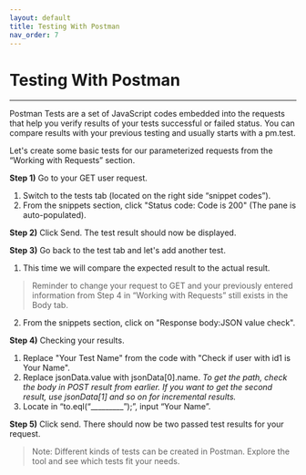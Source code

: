 ```yaml
---
layout: default
title: Testing With Postman
nav_order: 7
---
```


# Testing With Postman
---

Postman Tests are a set of JavaScript codes embedded into the requests that help you verify results of your tests successful or failed status. You can compare results with your previous testing and usually starts with a pm.test. 

Let's create some basic tests for our parameterized requests from the “Working with Requests” section.

**Step 1)** Go to your GET user request.
1. Switch to the tests tab (located on the right side “snippet codes”).
2. From the snippets section, click "Status code: Code is 200" (The pane is auto-populated).

**Step 2)** Click Send. The test result should now be displayed.

**Step 3)** Go back to the test tab and let's add another test. 
1. This time we will compare the expected result to the actual result. 

> Reminder to change your request to GET and your previously entered information from Step 4 in “Working with Requests” still exists in the Body tab.

2. From the snippets section, click on "Response body:JSON value check".

**Step 4)** Checking your results.
1. Replace "Your Test Name" from the code with "Check if user with id1 is Your Name".
2. Replace jsonData.value with jsonData[0].name. 
*To get the path, check the body in POST result from earlier. If you want to get the second result, use jsonData[1] and so on for incremental results.*
3. Locate in “to.eql(“_________”);”, input “Your Name”.

**Step 5)** Click send. There should now be two passed test results for your request.

> Note: Different kinds of tests can be created in Postman. Explore the tool and see which tests fit your needs.
